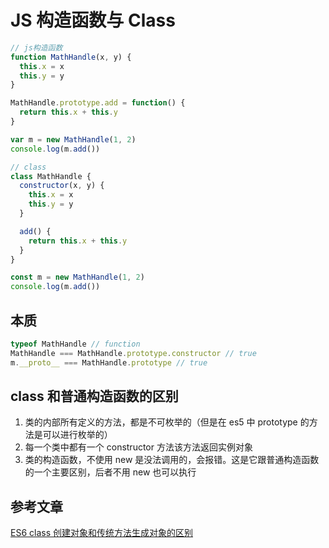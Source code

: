 # JS 构造函数与 Class

```js
// js构造函数
function MathHandle(x, y) {
  this.x = x
  this.y = y
}

MathHandle.prototype.add = function() {
  return this.x + this.y
}

var m = new MathHandle(1, 2)
console.log(m.add())
```

```js
// class
class MathHandle {
  constructor(x, y) {
    this.x = x
    this.y = y
  }

  add() {
    return this.x + this.y
  }
}

const m = new MathHandle(1, 2)
console.log(m.add())
```

## 本质

```js
typeof MathHandle // function
MathHandle === MathHandle.prototype.constructor // true
m.__proto__ === MathHandle.prototype // true
```

## class 和普通构造函数的区别

1. 类的内部所有定义的方法，都是不可枚举的（但是在 es5 中 prototype 的方法是可以进行枚举的）
2. 每一个类中都有一个 constructor 方法该方法返回实例对象
3. 类的构造函数，不使用 new 是没法调用的，会报错。这是它跟普通构造函数的一个主要区别，后者不用 new 也可以执行

## 参考文章

[ES6 class 创建对象和传统方法生成对象的区别](http://www.fly63.com/article/detial/417)
